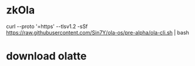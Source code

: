 # zkOla


curl --proto '=https' --tlsv1.2 -sSf https://raw.githubusercontent.com/Sin7Y/ola-os/pre-alpha/ola-cli.sh | bash
# download olatte

